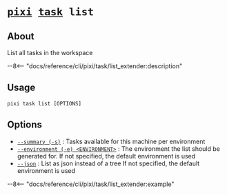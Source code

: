 <!--- This file is autogenerated. Do not edit manually! -->
# <code>[pixi](../../pixi.md) [task](../task.md) list</code>

## About
List all tasks in the workspace

--8<-- "docs/reference/cli/pixi/task/list_extender:description"

## Usage
```
pixi task list [OPTIONS]
```

## Options
- <a id="arg---summary" href="#arg---summary">`--summary (-s)`</a>
:  Tasks available for this machine per environment
- <a id="arg---environment" href="#arg---environment">`--environment (-e) <ENVIRONMENT>`</a>
:  The environment the list should be generated for. If not specified, the default environment is used
- <a id="arg---json" href="#arg---json">`--json`</a>
:  List as json instead of a tree If not specified, the default environment is used

--8<-- "docs/reference/cli/pixi/task/list_extender:example"
